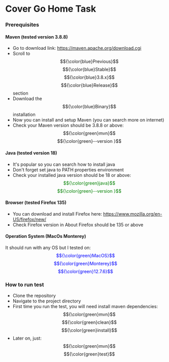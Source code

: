 # Cover Go Home Task
### Prerequisites
#### Maven (tested version 3.8.8)
+ Go to download link: https://maven.apache.org/download.cgi
+ Scroll to $${\color{blue}Previous}$$ $${\color{blue}Stable}$$ $${\color{blue}3.8.x}$$ $${\color{blue}Release}$$ section
+ Download the $${\color{blue}Binary}$$ installation
+ Now you can install and setup Maven (you can search more on internet)
+ Check your Maven version should be 3.8.8 or above: </br>
  $${\color{green}mvn}$$ $${\color{green}--version }$$
#### Java (tested version 18)
+ It's popular so you can search how to install java
+ Don't forget set java to PATH properties environment
+ Check your installed java version should be 18 or above: </br>
  <font color='green'>$${\color{green}java}$$ $${\color{green}--version }$$</font>
#### Browser (tested Firefox 135)
+ You can download and install Firefox here: https://www.mozilla.org/en-US/firefox/new/
+ Check Firefox version in About Firefox should be 135 or above
#### Operation System (MacOs Monterey)
  It should run with any OS but I tested on:</br>
<font color="blue"> $${\color{green}MacOS}$$ $${\color{green}Monterey}$$ $${\color{green}12.7.6}$$</font>
### How to run test
+ Clone the repository
+ Navigate to the project directory
+ First time you run the test, you will need install maven dependencies:</br>
$${\color{green}mvn}$$ $${\color{green}clean}$$ $${\color{green}install}$$
+ Later on, just:</br>
$${\color{green}mvn}$$ $${\color{green}test}$$

